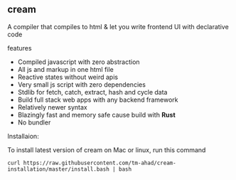 ## cream
A compiler that compiles to html & let you write frontend UI with declarative code

features
- Compiled javascript with zero abstraction
- All js and markup in one html file
- Reactive states without weird apis
- Very small js script with zero dependencies
- Stdlib for fetch, catch, extract, hash and cycle data
- Build full stack web apps with any backend framework
- Relatively newer syntax
- Blazingly fast and memory safe cause build with **Rust**
- No bundler

Installaion:

To install latest version of cream on Mac or linux, run this command
```shell
curl https://raw.githubusercontent.com/tm-ahad/cream-installation/master/install.bash | bash
```
